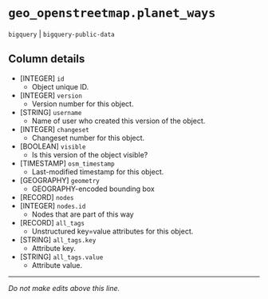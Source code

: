 # `geo_openstreetmap.planet_ways`
`bigquery` | `bigquery-public-data`

## Column details
* [INTEGER]   `id`
  - Object unique ID.
* [INTEGER]   `version`
  - Version number for this object.
* [STRING]    `username`
  - Name of user who created this version of the object.
* [INTEGER]   `changeset`
  - Changeset number for this object.
* [BOOLEAN]   `visible`
  - Is this version of the object visible?
* [TIMESTAMP] `osm_timestamp`
  - Last-modified timestamp for this object.
* [GEOGRAPHY] `geometry`
  - GEOGRAPHY-encoded bounding box
* [RECORD]    `nodes`
* [INTEGER]   `nodes.id`
  - Nodes that are part of this way
* [RECORD]    `all_tags`
  - Unstructured key=value attributes for this object.
* [STRING]    `all_tags.key`
  - Attribute key.
* [STRING]    `all_tags.value`
  - Attribute value.

-------------------------------------------------------------------------------
*Do not make edits above this line.*
